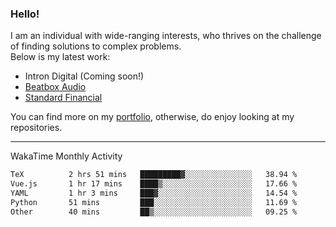### Hello!

I am an individual with wide-ranging interests, who thrives on the challenge of finding solutions to complex problems. <br/> Below is my latest work:
- Intron Digital (Coming soon!)
- [Beatbox Audio](https://bumbleboss.xyz/w/beatbox-audio)
- [Standard Financial](https://bumbleboss.xyz/w/standard-financial)

You can find more on my [portfolio](https://bumbleboss.xyz/work), otherwise, do enjoy looking at my repositories.

---

WakaTime Monthly Activity

<!--START_SECTION:waka-->

```txt
TeX          2 hrs 51 mins   █████████▓░░░░░░░░░░░░░░░   38.94 %
Vue.js       1 hr 17 mins    ████▒░░░░░░░░░░░░░░░░░░░░   17.66 %
YAML         1 hr 3 mins     ███▓░░░░░░░░░░░░░░░░░░░░░   14.54 %
Python       51 mins         ███░░░░░░░░░░░░░░░░░░░░░░   11.69 %
Other        40 mins         ██▒░░░░░░░░░░░░░░░░░░░░░░   09.25 %
```

<!--END_SECTION:waka-->

